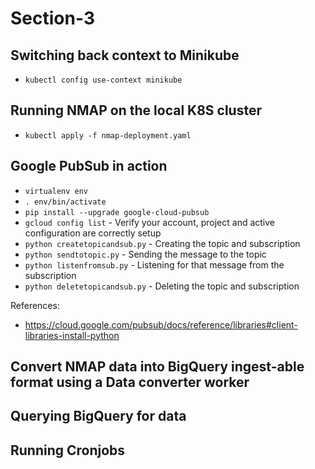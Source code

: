 # Section-3

## Switching back context to Minikube

* `kubectl config use-context minikube`

## Running NMAP on the local K8S cluster

* `kubectl apply -f nmap-deployment.yaml`

## Google PubSub in action

* `virtualenv env`
* `. env/bin/activate`
* `pip install --upgrade google-cloud-pubsub`
* `gcloud config list` - Verify your account, project and active configuration are correctly setup
* `python createtopicandsub.py` - Creating the topic and subscription
* `python sendtotopic.py` - Sending the message to the topic
* `python listenfromsub.py` - Listening for that message from the subscription
* `python deletetopicandsub.py` - Deleting the topic and subscription

References:
* https://cloud.google.com/pubsub/docs/reference/libraries#client-libraries-install-python

## Convert NMAP data into BigQuery ingest-able format using a Data converter worker

## Querying BigQuery for data

## Running Cronjobs
